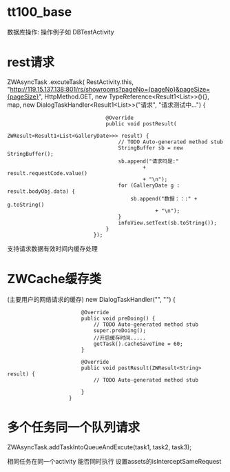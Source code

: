 tt100_base
==========
数据库操作:
操作例子如 DBTestActivity


rest请求
=======
ZWAsyncTask
						.excuteTask(
								RestActivity.this,
								"http://119.15.137.138:801/rs/showrooms?pageNo={pageNo}&pageSize={pageSize}",
								HttpMethod.GET,
								new TypeReference<Result1<List<GalleryDate>>>(){},
								map,
								new DialogTaskHandler<Result1<List<GalleryDate>>>("请求", "请求测试中...") {

									@Override
									public void postResult(
											ZWResult<Result1<List<GalleryDate>>> result) {
										// TODO Auto-generated method stub
										StringBuffer sb = new StringBuffer();
										sb.append("请求吗是:"
												+ result.requestCode.value()
												+ "\n");
										for (GalleryDate g : result.bodyObj.data) {
											sb.append("数据：：:" + g.toString()
													+ "\n");
										}
										infoView.setText(sb.toString());
									}
								});
支持请求数据有效时间内缓存处理

ZWCache缓存类
=======
(主要用户的网络请求的缓存)
new DialogTaskHandler<String>("", "") {

							@Override
							public void preDoing() {
								// TODO Auto-generated method stub
								super.preDoing();
								//开启缓存时间.....
								getTask().cacheSaveTime = 60;
							}

							@Override
							public void postResult(ZWResult<String> result) {
								// TODO Auto-generated method stub
							
							}
						}

多个任务同一个队列请求
=======
ZWAsyncTask.addTaskIntoQueueAndExcute(task1, task2, task3);	

相同任务在同一个activity  能否同时执行 设置assets的isInterceptSameRequest					